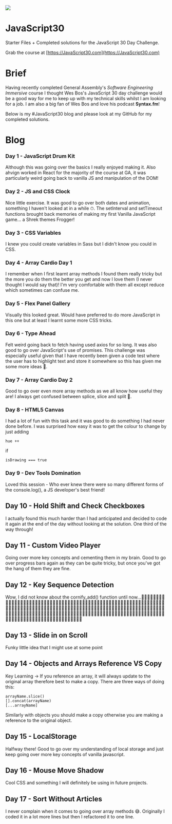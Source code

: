 ﻿![](https://javascript30.com/images/JS3-social-share.png)

# JavaScript30

Starter Files + Completed solutions for the JavaScript 30 Day Challenge.

Grab the course at [https://JavaScript30.com](https://JavaScript30.com)

# Brief

Having recently completed General Assembly's *Software Engineering Immersive* course I thought Wes Bos's JavaScript 30 day challenge would be a good way for me to keep up with my technical skills whilst I am looking for a job. I am also a big fan of Wes Bos and love his podcast **Syntax.fm**!


Below is my #JavaScript30 blog and please look at my GitHub for my completed solutions.

# Blog 

### Day 1 - JavaScript Drum Kit
Although this was going over the basics I really enjoyed making it. Also ahvign worked in React for the majority of the course at GA, it was particularly weird going back to vanilla JS and manipulation of the DOM!

### Day 2 - JS and CSS Clock
Nice little exercise. It was good to go over both dates and animation, something I haven't looked at in a while ⏱. The setInterval and setTimeout functions brought back memories of making my first Vanilla JavaScript game... a Shrek themes Frogger!

### Day 3 - CSS Variables
I knew you could create variables in Sass but I didn't know you could in CSS.

### Day 4 - Array Cardio Day 1
I remember when I first learnt array methods I found them really tricky but the more you do them the better you get and now I love them (I never thought I would say that)! I'm very comfortable with them all except reduce which sometimes can confuse me.

### Day 5 - Flex Panel Gallery
Visually this looked great. Would have preferred to do more JavaScript in this one but at least I learnt some more CSS tricks. 

### Day 6 - Type Ahead
Felt weird going back to fetch having used axios for so long. It was also good to go over JavaScript's use of promises. This challenge was especially useful given that I have recently been given a code test where the user has to highlight text and store it somewhere so this has given me some more ideas 🤠.

### Day 7 - Array Cardio Day 2
Good to go over even more array methods as we all know how useful they are! I always get confused between splice, slice and split 🥴.

### Day 8 - HTML5 Canvas
I had a lot of fun with this task and it was good to do something I had never done before. I was surprised how easy it was to get the colour to change by just adding 
```
hue ++ 
```
if 
```
isDrawing === true
```

### Day 9 - Dev Tools Domination
Loved this session - Who ever knew there were so many different forms of the console.log(), a JS developer's best friend!

## Day 10 - Hold Shift and Check Checkboxes
I actually found this much harder than I had anticipated and decided to code it again at the end of the day without looking at the solution. One third of the way through!

## Day 11 - Custom Video Player
Going over more key concepts and cementing them in my brain. Good to go over progress bars again as they can be quite tricky, but once you've got the hang of them they are fine.

## Day 12 - Key Sequence Detection
Wow, I did not know about the cornify_add() function until now...🦄🦄🦄🦄🦄🦄🦄🦄🦄🦄🦄🦄🦄🦄🦄🦄🦄🦄🦄🦄🦄🦄🦄🦄🦄🦄🦄🦄🦄🦄🦄🦄🦄🦄🦄🦄🦄🦄🦄🦄🦄🦄🦄🦄🦄🦄🦄🦄🦄🦄🦄🦄🦄🦄🦄🦄🦄🦄🦄🦄🦄🦄🦄🦄🦄🦄🦄🦄🦄🦄🦄🦄🦄🦄🦄🦄🦄🦄🦄🦄🦄🦄🦄🦄🦄🦄🦄🦄🦄🦄🦄🦄🦄🦄🦄🦄🦄🦄🦄🦄🦄🦄🦄🦄🦄🦄🦄🦄🦄🦄🦄🦄🦄🦄🦄🦄🦄🦄🦄🦄🦄🦄🦄🦄🦄🦄🦄🦄🦄🦄🦄🦄🦄🦄🦄🦄🦄🦄🦄🦄🦄🦄🦄🦄🦄🦄🦄🦄🦄🦄🦄🦄🦄🦄🦄🦄🦄🦄🦄🦄🦄🦄🦄🦄🦄🦄🦄🦄🦄🦄🦄🦄🦄🦄🦄🦄🦄🦄🦄🦄🦄🦄🦄🦄🦄🦄🦄🦄🦄🦄🦄🦄🦄🦄🦄🦄

## Day 13 - Slide in on Scroll
Funky little idea that I might use at some point

## Day 14 - Objects and Arrays Reference VS Copy
Key Learning -> If you reference an array, it will always update to the original array therefore best to make a copy. There are three ways of doing this:
```
arrayName.slice()
[].concat(arrayName)
[...arrayName]
```
Similarly with objects you should make a copy otherwise you are making a reference to the original object.

## Day 15 - LocalStorage
Halfway there! Good to go over my understanding of local storage and just keep going over more key concepts of vanilla javascript.

## Day 16 - Mouse Move Shadow
Cool CSS and something I will definitely be using in future projects.

## Day 17 - Sort Without Articles
I never complain when it comes to going over array methods 😅. Originally I coded it in a lot more lines but then I refactored it to one line.

